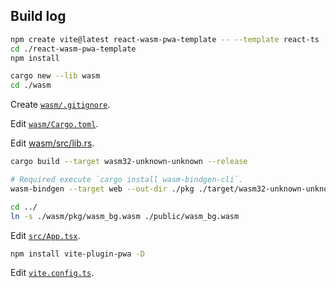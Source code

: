 ## Build log
```sh
npm create vite@latest react-wasm-pwa-template -- --template react-ts
cd ./react-wasm-pwa-template
npm install

cargo new --lib wasm
cd ./wasm
```

Create [`wasm/.gitignore`](./wasm/.gitignore).

Edit [`wasm/Cargo.toml`](./wasm/Cargo.toml).

Edit [wasm/src/lib.rs](./wasm/src/lib.rs).

```sh
cargo build --target wasm32-unknown-unknown --release

# Required execute `cargo install wasm-bindgen-cli`.
wasm-bindgen --target web --out-dir ./pkg ./target/wasm32-unknown-unknown/release/wasm.wasm

cd ../
ln -s ./wasm/pkg/wasm_bg.wasm ./public/wasm_bg.wasm
```

Edit [`src/App.tsx`](./src/App.tsx).

```sh
npm install vite-plugin-pwa -D
```

Edit [`vite.config.ts`](./vite.config.ts).
